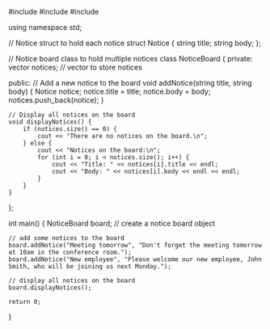 #include <iostream>
#include <vector>
#include <string>

using namespace std;

// Notice struct to hold each notice
struct Notice {
    string title;
    string body;
};

// Notice board class to hold multiple notices
class NoticeBoard {
private:
    vector<Notice> notices; // vector to store notices
    
public:
    // Add a new notice to the board
    void addNotice(string title, string body) {
        Notice notice;
        notice.title = title;
        notice.body = body;
        notices.push_back(notice);
    }
    
    // Display all notices on the board
    void displayNotices() {
        if (notices.size() == 0) {
            cout << "There are no notices on the board.\n";
        } else {
            cout << "Notices on the board:\n";
            for (int i = 0; i < notices.size(); i++) {
                cout << "Title: " << notices[i].title << endl;
                cout << "Body: " << notices[i].body << endl << endl;
            }
        }
    }
};

int main() {
    NoticeBoard board; // create a notice board object
    
    // add some notices to the board
    board.addNotice("Meeting tomorrow", "Don't forget the meeting tomorrow at 10am in the conference room.");
    board.addNotice("New employee", "Please welcome our new employee, John Smith, who will be joining us next Monday.");
    
    // display all notices on the board
    board.displayNotices();
    
    return 0;
}
